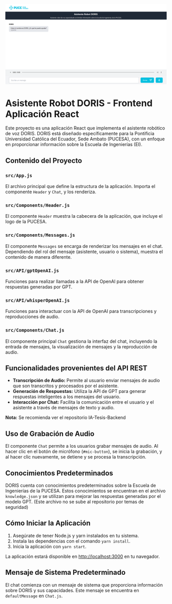 <div width="100%">
    <img src="https://github.com/diegoseg15/IA-Tesis-Frontend/blob/main/src/assets/image.png?raw=true" alt="presentación de la app asistente DORIS" />
</div>

# Asistente Robot DORIS - Frontend Aplicación React

Este proyecto es una aplicación React que implementa el asistente robótico de voz DORIS. DORIS está diseñado específicamente para la Pontificia Universidad Católica del Ecuador, Sede Ambato (PUCESA), con un enfoque en proporcionar información sobre la Escuela de Ingenierías (EI).

## Contenido del Proyecto

### `src/App.js`

El archivo principal que define la estructura de la aplicación. Importa el componente `Header` y `Chat`, y los renderiza.

### `src/Components/Header.js`

El componente `Header` muestra la cabecera de la aplicación, que incluye el logo de la PUCESA.

### `src/Components/Messages.js`

El componente `Messages` se encarga de renderizar los mensajes en el chat. Dependiendo del rol del mensaje (asistente, usuario o sistema), muestra el contenido de manera diferente.

### `src/API/gptOpenAI.js`

Funciones para realizar llamadas a la API de OpenAI para obtener respuestas generadas por GPT.

### `src/API/whisperOpenAI.js`

Funciones para interactuar con la API de OpenAI para transcripciones y reproducciones de audio.

### `src/Components/Chat.js`

El componente principal `Chat` gestiona la interfaz del chat, incluyendo la entrada de mensajes, la visualización de mensajes y la reproducción de audio.

## Funcionalidades provenientes del API REST

- **Transcripción de Audio:** Permite al usuario enviar mensajes de audio que son transcritos y procesados por el asistente.
- **Generación de Respuestas:** Utiliza la API de GPT para generar respuestas inteligentes a los mensajes del usuario.
- **Interacción por Chat:** Facilita la comunicación entre el usuario y el asistente a través de mensajes de texto y audio.

**Nota:** Se recomienda ver el repositorio IA-Tesis-Backend

## Uso de Grabación de Audio

El componente `Chat` permite a los usuarios grabar mensajes de audio. Al hacer clic en el botón de micrófono (`#mic-button`), se inicia la grabación, y al hacer clic nuevamente, se detiene y se procesa la transcripción.

## Conocimientos Predeterminados

DORIS cuenta con conocimientos predeterminados sobre la Escuela de Ingenierías de la PUCESA. Estos conocimientos se encuentran en el archivo `knowledge.json` y se utilizan para mejorar las respuestas generadas por el modelo GPT. (Este archivo no se sube al repositorio por temas de seguridad)

## Cómo Iniciar la Aplicación

1. Asegúrate de tener Node.js y yarn instalados en tu sistema.
2. Instala las dependencias con el comando `yarn install`.
3. Inicia la aplicación con `yarn start`.

La aplicación estará disponible en [http://localhost:3000](http://localhost:3000) en tu navegador.

## Mensaje de Sistema Predeterminado

El chat comienza con un mensaje de sistema que proporciona información sobre DORIS y sus capacidades. Este mensaje se encuentra en `defaultMessage` en `Chat.js`.
